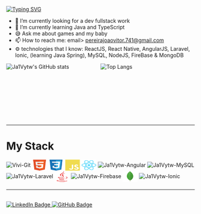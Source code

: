 [![Typing SVG](https://readme-typing-svg.demolab.com?font=Fira+Code&size=60&pause=1000&center=true&vCenter=true&width=1000&height=150&lines=Bem+Vindo+ao+Meu+GitHub;Full+Stack+Developer)](https://git.io/typing-svg)
- 🔭 I’m currently looking for a dev fullstack work
- 🌱 I’m currently learning Java and TypeScript
- 😅 Ask me about games and my baby 
- 📫 How to reach me: email> pereirajoaovitor.741@gmail.com
- ⚙️ technologies that I know: ReactJS, React Native, AngularJS, Laravel, Ionic, (learning Java Spring), MySQL, NodeJS, FireBase & MongoDB

<div style="display: flex"><br>
<img src="https://github-readme-stats.vercel.app/api?username=Ja1Vytw&rank_icon=github&layout=compact&theme=tokyonight" alt="Ja1Vytw's GitHub stats" style="height: 150px; width: 500px;">
<img src="https://github-readme-stats.vercel.app/api/top-langs/?username=Ja1Vytw&layout=compact&theme=tokyonight" alt="Top Langs" style="height: 150px; width: 500px;">
</div>

<div style="display: inline_block; margin: auto;"><hr>
    <h1>My Stack</h1>
  <img align="center" alt="Vivi-Git" height="30" width="40" src="https://cdn.jsdelivr.net/gh/devicons/devicon/icons/git/git-original.svg" title="Git" />
  <img align="center" alt="Ja1Vytw-HTML" height="30" width="40" src="https://raw.githubusercontent.com/devicons/devicon/master/icons/html5/html5-original.svg" title="HTML5" />
  <img align="center" alt="Ja1Vytw-CSS" height="30" width="40" src="https://raw.githubusercontent.com/devicons/devicon/master/icons/css3/css3-original.svg" title="CSS3" />
  <img align="center" alt="Ja1Vytw-Js" height="30" width="40" src="https://raw.githubusercontent.com/devicons/devicon/master/icons/javascript/javascript-plain.svg" title="JavaScript" />
  <img align="center" alt="Ja1Vytw-React" height="30" width="40" src="https://raw.githubusercontent.com/devicons/devicon/master/icons/react/react-original.svg" title="React" />
  <img align="center" alt="Ja1Vytw-Angular" height="30" width="40" src="https://cdn.jsdelivr.net/gh/devicons/devicon/icons/angularjs/angularjs-original.svg" title="Angular" />
  <img align="center" alt="Ja1Vytw-MySQL" height="30" width="40" src="https://cdn.jsdelivr.net/gh/devicons/devicon/icons/mysql/mysql-original.svg" title="MySQL" />
  <img align="center" alt="Ja1Vytw-Laravel" height="30" width="40" src="https://icongr.am/devicon/laravel-plain.svg?size=128&color=currentColor" title="Laravel" />
  <img align="center" alt="Ja1Vytw-Java" height="30" width="40" src="https://raw.githubusercontent.com/devicons/devicon/master/icons/java/java-plain.svg" title="Java" />
  <img align="center" alt="Ja1Vytw-Firebase" height="30" width="40" src="https://www.vectorlogo.zone/logos/firebase/firebase-icon.svg" title="Firebase" />
  <img align="center" alt="Ja1Vytw-MongoDB" height="30" width="40" src="https://raw.githubusercontent.com/devicons/devicon/master/icons/mongodb/mongodb-original.svg" title="MongoDB" />
  <img align="center" alt="Ja1Vytw-Ionic" height="30" width="40" src="https://cdn.jsdelivr.net/gh/devicons/devicon/icons/ionic/ionic-original.svg" title="Ionic" />
</div>

<div style="margin-top:20px;"> <hr> <br>
    <a href="https://www.linkedin.com/in/joao-vitor-pereira21102003/" target="_blank">
        <img src="https://img.shields.io/badge/LinkedIn-0077B5?style=for-the-badge&logo=linkedin&logoColor=white" alt="LinkedIn Badge" />
    </a>
    <a href="https://github.com/Ja1Vytw">
        <img src="https://img.shields.io/badge/GitHub-100000?style=for-the-badge&logo=github&logoColor=white target="_blank" alt="GitHub Badge" />
    </a>
</div>
